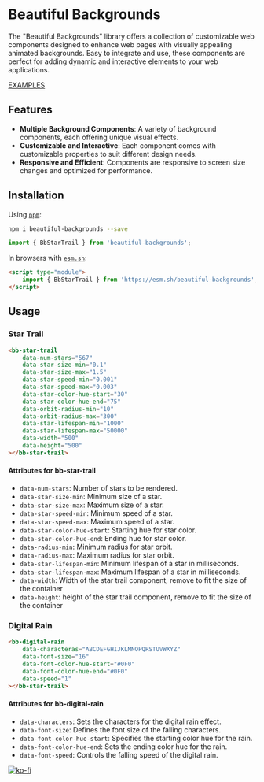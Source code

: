 # Beautiful Backgrounds

The "Beautiful Backgrounds" library offers a collection of customizable web components designed to enhance web pages with visually appealing animated backgrounds. Easy to integrate and use, these components are perfect for adding dynamic and interactive elements to your web applications.

[EXAMPLES][examples]

## Features

-   **Multiple Background Components**: A variety of background components, each offering unique visual effects.
-   **Customizable and Interactive**: Each component comes with customizable properties to suit different design needs.
-   **Responsive and Efficient**: Components are responsive to screen size changes and optimized for performance.

## Installation

Using [`npm`][npm]:

```sh
npm i beautiful-backgrounds --save
```

```js
import { BbStarTrail } from 'beautiful-backgrounds';
```

In browsers with [`esm.sh`][esmsh]:

```html
<script type="module">
    import { BbStarTrail } from 'https://esm.sh/beautiful-backgrounds';
</script>
```

## Usage

### Star Trail

```html
<bb-star-trail
    data-num-stars="567"
    data-star-size-min="0.1"
    data-star-size-max="1.5"
    data-star-speed-min="0.001"
    data-star-speed-max="0.003"
    data-star-color-hue-start="30"
    data-star-color-hue-end="75"
    data-orbit-radius-min="10"
    data-orbit-radius-max="300"
    data-star-lifespan-min="1000"
    data-star-lifespan-max="50000"
    data-width="500"
    data-height="500"
></bb-star-trail>
```

#### Attributes for bb-star-trail

-   `data-num-stars`: Number of stars to be rendered.
-   `data-star-size-min`: Minimum size of a star.
-   `data-star-size-max`: Maximum size of a star.
-   `data-star-speed-min`: Minimum speed of a star.
-   `data-star-speed-max`: Maximum speed of a star.
-   `data-star-color-hue-start`: Starting hue for star color.
-   `data-star-color-hue-end`: Ending hue for star color.
-   `data-radius-min`: Minimum radius for star orbit.
-   `data-radius-max`: Maximum radius for star orbit.
-   `data-star-lifespan-min`: Minimum lifespan of a star in milliseconds.
-   `data-star-lifespan-max`: Maximum lifespan of a star in milliseconds.
-   `data-width`: Width of the star trail component, remove to fit the size of the container
-   `data-height`: height of the star trail component, remove to fit the size of the container

### Digital Rain

```html
<bb-digital-rain
    data-characteras="ABCDEFGHIJKLMNOPQRSTUVWXYZ"
    data-font-size="16"
    data-font-color-hue-start="#0F0"
    data-font-color-hue-end="#0F0"
    data-speed="1"
></bb-star-trail>
```

#### Attributes for bb-digital-rain

-   `data-characters`: Sets the characters for the digital rain effect.
-   `data-font-size`: Defines the font size of the falling characters.
-   `data-font-color-hue-start`: Specifies the starting color hue for the rain.
-   `data-font-color-hue-end`: Sets the ending color hue for the rain.
-   `data-font-speed`: Controls the falling speed of the digital rain.

[![ko-fi](https://ko-fi.com/img/githubbutton_sm.svg)](https://ko-fi.com/A0A3QJPZ9)

<!-- Links -->

[esmsh]: https://esm.sh
[npm]: https://www.npmjs.com/package/beautiful-backgrounds
[examples]: https://codepen.io/collection/aMPozo
